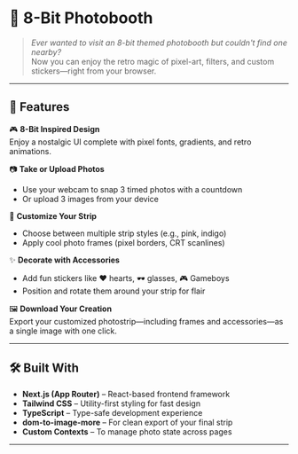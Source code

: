 # 📸 8-Bit Photobooth

> *Ever wanted to visit an 8-bit themed photobooth but couldn't find one nearby?*  
> Now you can enjoy the retro magic of pixel-art, filters, and custom stickers—right from your browser.

---

## 🌟 Features

🎮 **8-Bit Inspired Design**  
Enjoy a nostalgic UI complete with pixel fonts, gradients, and retro animations.

📷 **Take or Upload Photos**  
- Use your webcam to snap 3 timed photos with a countdown
- Or upload 3 images from your device

🎨 **Customize Your Strip**  
- Choose between multiple strip styles (e.g., pink, indigo)
- Apply cool photo frames (pixel borders, CRT scanlines)

✨ **Decorate with Accessories**  
- Add fun stickers like ❤️ hearts, 🕶️ glasses, 🎮 Gameboys
- Position and rotate them around your strip for flair

🖼️ **Download Your Creation**  
Export your customized photostrip—including frames and accessories—as a single image with one click.

---

## 🛠️ Built With

- **Next.js (App Router)** – React-based frontend framework
- **Tailwind CSS** – Utility-first styling for fast design
- **TypeScript** – Type-safe development experience
- **dom-to-image-more** – For clean export of your final strip
- **Custom Contexts** – To manage photo state across pages

---


